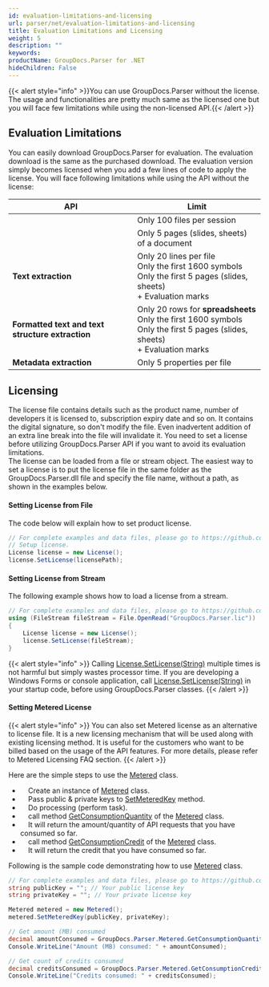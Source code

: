 ```yaml
---
id: evaluation-limitations-and-licensing
url: parser/net/evaluation-limitations-and-licensing
title: Evaluation Limitations and Licensing
weight: 5
description: ""
keywords: 
productName: GroupDocs.Parser for .NET
hideChildren: False
---
```

  
  

{{< alert style="info" >}}You can use GroupDocs.Parser without the license. The usage and functionalities are pretty much same as the licensed one but you will face few limitations while using the non-licensed API.{{< /alert >}}

## Evaluation Limitations

  
You can easily download GroupDocs.Parser for evaluation. The evaluation download is the same as the purchased download. The evaluation version simply becomes licensed when you add a few lines of code to apply the license. You will face following limitations while using the API without the license:    
  

| API | Limit |
| --- | --- |
|   | Only 100 files per session |
|   | Only 5 pages (slides, sheets) of a document |
| **Text extraction** | Only 20 lines per file<br/>Only the first 1600 symbols <br/>Only the first 5 pages (slides, sheets)<br/>\+ Evaluation marks |
| **Formatted text and text structure extraction** | Only 20 rows for **spreadsheets**<br/>Only the first 1600 symbols<br/>Only the first 5 pages (slides, sheets)<br/>\+ Evaluation marks |
| **Metadata extraction** | Only 5 properties per file |

## Licensing

The license file contains details such as the product name, number of developers it is licensed to, subscription expiry date and so on. It contains the digital signature, so don't modify the file. Even inadvertent addition of an extra line break into the file will invalidate it. You need to set a license before utilizing GroupDocs.Parser API if you want to avoid its evaluation limitations.  
The license can be loaded from a file or stream object. The easiest way to set a license is to put the license file in the same folder as the GroupDocs.Parser.dll file and specify the file name, without a path, as shown in the examples below.

#### Setting License from File

The code below will explain how to set product license.  
  

```csharp
// For complete examples and data files, please go to https://github.com/groupdocs-parser/GroupDocs.Parser-for-.NET
// Setup license.
License license = new License();
license.SetLicense(licensePath);
```

#### Setting License from Stream

The following example shows how to load a license from a stream.  
  

```csharp
// For complete examples and data files, please go to https://github.com/groupdocs-parser/GroupDocs.Parser-for-.NET
using (FileStream fileStream = File.OpenRead("GroupDocs.Parser.lic"))
{
    License license = new License();
    license.SetLicense(fileStream);
}
```
{{< alert style="info" >}}
Calling [License.SetLicense(String)](https://apireference.groupdocs.com/net/parser/groupdocs.parser.license/setlicense/methods/1) multiple times is not harmful but simply wastes processor time. If you are developing a Windows Forms or console application, call [License.SetLicense(String)](https://apireference.groupdocs.com/net/parser/groupdocs.parser.license/setlicense/methods/1) in your startup code, before using GroupDocs.Parser classes.
{{< /alert >}}
#### Setting Metered License
{{< alert style="info" >}}
You can also set Metered license as an alternative to license file. It is a new licensing mechanism that will be used along with existing licensing method. It is useful for the customers who want to be billed based on the usage of the API features. For more details, please refer to Metered Licensing FAQ section.
{{< /alert >}}
  
Here are the simple steps to use the [Metered](https://apireference.groupdocs.com/net/parser/groupdocs.parser/metered) class.
*       Create an instance of [Metered](https://apireference.groupdocs.com/net/parser/groupdocs.parser/metered) class.
*       Pass public & private keys to [SetMeteredKey](https://apireference.groupdocs.com/net/parser/groupdocs.parser/metered/methods/setmeteredkey) method.
*       Do processing (perform task).
*       call method [GetConsumptionQuantity](https://apireference.groupdocs.com/net/parser/groupdocs.parser/metered/methods/getconsumptionquantity) of the [Metered](https://apireference.groupdocs.com/net/parser/groupdocs.parser/metered) class.
*       It will return the amount/quantity of API requests that you have consumed so far.
*       call method [GetConsumptionCredit](https://apireference.groupdocs.com/net/parser/groupdocs.parser/metered/methods/getconsumptioncredit) of the [Metered](https://apireference.groupdocs.com/net/parser/groupdocs.parser/metered) class.
*       It will return the credit that you have consumed so far.

  
Following is the sample code demonstrating how to use [Metered](https://apireference.groupdocs.com/net/parser/groupdocs.parser/metered) class.

```csharp
// For complete examples and data files, please go to https://github.com/groupdocs-parser/GroupDocs.Parser-for-.NET
string publicKey = ""; // Your public license key
string privateKey = ""; // Your private license key

Metered metered = new Metered();
metered.SetMeteredKey(publicKey, privateKey);

// Get amount (MB) consumed
decimal amountConsumed = GroupDocs.Parser.Metered.GetConsumptionQuantity();
Console.WriteLine("Amount (MB) consumed: " + amountConsumed);

// Get count of credits consumed
decimal creditsConsumed = GroupDocs.Parser.Metered.GetConsumptionCredit();
Console.WriteLine("Credits consumed: " + creditsConsumed);
```
